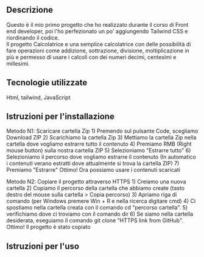 <h2> Descrizione </h2>
Questo è il mio primo progetto che ho realizzato durante il corso di Front end developer, poi l'ho perfezionato un po' aggiungendo Tailwind CSS e riordinando il codice.
<br>Il progetto Calcolatrice e una semplice calcolatrice con delle possibilità di fare operazioni come addizione, sottrazione, divisione, moltiplicazione in più e permesso di usare i calcoli con dei numeri decimi, centesimi e millesimi.</br>

<h2> Tecnologie utilizzate </h2>
Html, tailwind, JavaScript

<h2> Istruzioni per l'installazione </h2>
Metodo N1: Scaricare cartella Zip
  1) Premendo sul pulsante Code, scegliamo Download ZIP
  2) Scarichiamo la cartella Zip
  3) Mettiamo la cartella Zip nella cartella dove vogliamo estrarre tutto il contenuto
  4) Premiamo RMB (Right mouse button) sulla nostra cartella ZIP
  5) Selezioniamo "Estrarre tutto"
  6) Selezioniamo il percorso dove vogliamo estrarre il contenuto (In automatico i contenuti verano estratti dove attualmente si trova la cartella ZIP)
  7) Premiamo "Estrarre"
Ottimo! Ora possiamo usare i contenuti scaricati
  
Metodo N2: Copiare il progetto attraverso HTTPS
	1) Creiamo una nuova cartella
	2) Copiamo il percorso della cartella che abbiamo create (tasto destro del mouse sulla cartella > Copia percorso)
	3) Apriamo riga di comando (per Windows premere Win + R e nella ricerca digitare cmd)
	4) Ci spostiamo nella cartella creata con il comando cd "percorso cartella".
	5) verifichiamo dove ci troviamo con il comando dir
	6) Se siamo nella cartella desiderata, eseguiamo il comando git clone "HTTPS link from GitHub".
Ottimo! Il progetto è stato copiato

<h2> Istruzioni per l'uso </h2>
